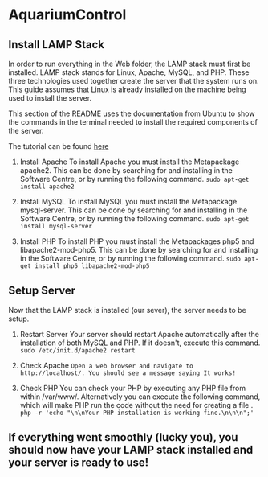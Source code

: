 # AquariumControl

## Install LAMP Stack
In order to run everything in the Web folder, the LAMP stack must first be installed.
LAMP stack stands for Linux, Apache, MySQL, and PHP. These three technologies used
together create the server that the system runs on. This guide assumes that Linux
is already installed on the machine being used to install the server. 

This section of the README uses the documentation from Ubuntu to show the commands
in the terminal needed to install the required components of the server.

The tutorial can be found [here](http://howtoubuntu.org/how-to-install-lamp-on-ubuntu, "Ubuntu LAMP Install")

1. Install Apache
To install Apache you must install the Metapackage apache2. This can be done by searching for and installing in the Software Centre, or by running the following command.
`sudo apt-get install apache2`

2. Install MySQL
To install MySQL you must install the Metapackage mysql-server. This can be done by searching for and installing in the Software Centre, or by running the following command.
`sudo apt-get install mysql-server`

3. Install PHP
To install PHP you must install the Metapackages php5 and libapache2-mod-php5. This can be done by searching for and installing in the Software Centre, or by running the following command.
`sudo apt-get install php5 libapache2-mod-php5`

## Setup Server
Now that the LAMP stack is installed (our sever), the server needs to be setup.

1. Restart Server
Your server should restart Apache automatically after the installation of both MySQL and PHP. If it doesn't, execute this command.
`sudo /etc/init.d/apache2 restart`

2. Check Apache
`Open a web browser and navigate to http://localhost/. You should see a message saying It works!`

3. Check PHP
You can check your PHP by executing any PHP file from within /var/www/. Alternatively you can execute the following command, which will make PHP run the code without the need for creating a file .
`php -r 'echo "\n\nYour PHP installation is working fine.\n\n\n";'`


## If everything went smoothly (lucky you), you should now have your LAMP stack installed and your server is ready to use!
